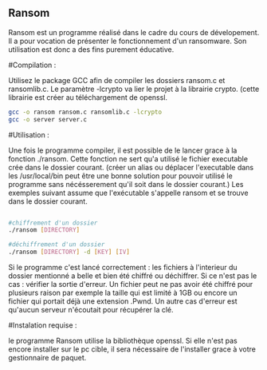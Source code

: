 ## Ransom

Ransom est un programme réalisé dans le cadre du cours de dévelopement. Il a pour vocation de présenter le fonctionnement d'un ransomware. Son utilisation est donc a des fins purement éducative. 

#Compilation :

Utilisez le package GCC afin de compiler les dossiers ransom.c et ransomlib.c. Le paramètre -lcrypto va lier le projet à la librairie crypto. (cette librairie est créer au téléchargement de openssl.

```bash
gcc -o ransom ransom.c ransomlib.c -lcrypto
gcc -o server server.c
```

#Utilisation :

Une fois le programme compiler, il est possible de le lancer grace à la fonction ./ransom. Cette fonction ne sert qu'a utilisé le fichier executable crée dans le dossier courant. (créer un alias ou déplacer l'executable dans les /usr/local/bin peut être une bonne solution pour pouvoir utilisé le programme sans nécésserement qu'il soit dans le dossier courant.) Les exemples suivant assume que l'exécutable s'appelle ransom et se trouve dans le dossier courant.

```bash

#chiffrement d'un dossier 
./ransom [DIRECTORY]

#déchiffrement d'un dossier 
./ransom [DIRECTORY] -d [KEY] [IV]
```

Si le programme c'est lancé correctement : les fichiers à l'interieur du dossier mentionné a belle et bien été chiffré ou déchiffrer. 
Si ce n'est pas le cas : vérifier la sortie d'erreur. Un fichier peut ne pas avoir été chiffré pour plusieurs raison par exemple la taille qui est limité à 1GB ou encore un fichier qui portait déjà une extension .Pwnd. Un autre cas d'erreur est qu'aucun serveur n'écoutait pour récupérer la clé. 

#Instalation requise : 

le programme Ransom utilise la bibliothèque openssl. Si elle n'est pas encore installer sur le pc cible, il sera nécessaire de l'installer grace à votre gestionnaire de paquet. 
